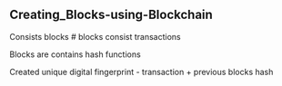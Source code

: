## Creating_Blocks-using-Blockchain

Consists blocks # blocks consist transactions 

Blocks are contains hash functions         

Created unique digital fingerprint - transaction + previous blocks hash
